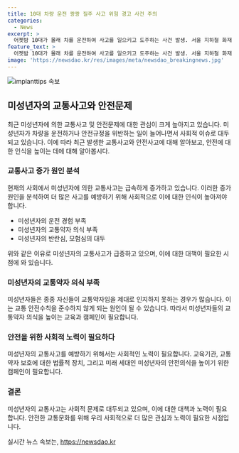 ```yaml
---
title: 10대 차량 운전 쾅쾅 질주 사고 위험 경고 사건 주의
categories:
  - News
excerpt: >
  어젯밤 10대가 몰래 차를 운전하여 사고를 일으키고 도주하는 사건 발생. 서울 지하철 화재로 일산선 운행 지연, 화재 진압 마쳐. 대전 장동서에서 낙석사고로 주택 덮치기 직전 사고 발생, 피해는 없었다. 폐유를 고의로 농수로에 버려 농가 피해 우려. 강원도 춘천시 아파트 공사현장에서 큰 비로 인한 토사 유출로 주택을 덮침. (150자)
feature_text: >
  어젯밤 10대가 몰래 차를 운전하여 사고를 일으키고 도주하는 사건 발생. 서울 지하철 화재로 일산선 운행 지연, 화재 진압 마쳐. 대전 장동서에서 낙석사고로 주택 덮치기 직전 사고 발생, 피해는 없었다. 폐유를 고의로 농수로에 버려 농가 피해 우려. 강원도 춘천시 아파트 공사현장에서 큰 비로 인한 토사 유출로 주택을 덮침. (150자)
image: 'https://newsdao.kr/res/images/meta/newsdao_breakingnews.jpg'
---
```


<p><img src="https://newsdao.kr/res/images/meta/newsdao_breakingnews.jpg" alt="implanttips 속보" /></p>

<h2 data-ke-size="size26">미성년자의 교통사고와 안전문제</h2>

<p data-ke-size="size16">최근 미성년자에 의한 교통사고 및 안전문제에 대한 관심이 크게 높아지고 있습니다. 미성년자가 차량을 운전하거나 안전규정을 위반하는 일이 늘어나면서 사회적 이슈로 대두되고 있습니다. 이에 따라 최근 발생한 교통사고와 안전사고에 대해 알아보고, 안전에 대한 인식을 높이는 데에 대해 알아봅시다.</p>

<h3><b>교통사고 증가 원인 분석</b></h3>

<p data-ke-size="size16">현재의 사회에서 미성년자에 의한 교통사고는 급속하게 증가하고 있습니다. 이러한 증가 원인을 분석하여 더 많은 사고를 예방하기 위해 사회적으로 이에 대한 인식이 높아져야 합니다.</p>

<ul>
  <li>미성년자의 운전 경험 부족</li>
  <li>미성년자의 교통약자 의식 부족</li>
  <li>미성년자의 반란심, 모험심의 대두</li>
</ul>

<p data-ke-size="size16">위와 같은 이유로 미성년자의 교통사고가 급증하고 있으며, 이에 대한 대책이 필요한 시점에 와 있습니다.</p>

<h3><b>미성년자의 교통약자 의식 부족</b></h3>

<p data-ke-size="size16">미성년자들은 종종 자신들이 교통약자임을 제대로 인지하지 못하는 경우가 많습니다. 이는 교통 안전수칙을 준수하지 않게 되는 원인이 될 수 있습니다. 따라서 미성년자들의 교통약자 의식을 높이는 교육과 캠페인이 필요합니다.</p>

<h3><b>안전을 위한 사회적 노력이 필요하다</b></h3>

<p data-ke-size="size16">미성년자의 교통사고를 예방하기 위해서는 사회적인 노력이 필요합니다. 교육기관, 교통약자 보호에 대한 법률적 장치, 그리고 미래 세대인 미성년자의 안전의식을 높이기 위한 캠페인이 필요합니다.</p>

<h3><b>결론</b></h3>

<p data-ke-size="size16">미성년자의 교통사고는 사회적 문제로 대두되고 있으며, 이에 대한 대책과 노력이 필요합니다. 안전한 교통문화를 위해 우리 사회적으로 더 많은 관심과 노력이 필요한 시점입니다.</p>
실시간 뉴스 속보는, <a href="https://newsdao.kr" rel="dofollow">https://newsdao.kr</a>


